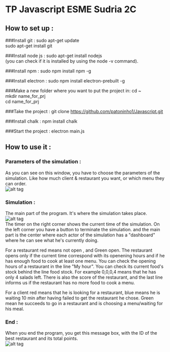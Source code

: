 # TP Javascript ESME Sudria 2C

## How to set up :

###Install git :
sudo apt-get update<br />
sudo apt-get install git<br />

###Install node js :
sudo apt-get install nodejs<br />
(you can check if it is installed by using the node -v command).<br />

###Install npm :
sudo npm install npm -g<br />

###Install electron :
sudo npm install electron-prebuilt -g<br />

###Make a new folder where you want to put the project in:
cd ~<br />
mkdir name_for_prj<br />
cd name_for_prj<br />

###Take the project :
git clone https://github.com/patoninho1/Javascript.git<br />

###Install chalk :
npm install chalk<br />

###Start the project :
electron main.js<br />


## How to use it :

### Parameters of the simulation :
As you can see on this window, you have to choose the parameters of the simulation.
Like how much client & restaurant you want, or which menu they can order.
<br />
![alt tag](http://puu.sh/nSdkO/aaeb634b63.png)
<br />
### Simulation :
The main part of the program. It's where the simulation takes place.
<br />
![alt tag](http://puu.sh/nSdpD/0295ca2d15.png)
<br />
The timer on the right corner shows the current time of the simulation.
On the left corner you have a button to terminate the simulation.
and the main part is the center where each actor of the simulation has a "dashboard" where he can see what he's currently doing.

For a restaurant red means not open , and Green open.
The restaurant opens only if the current time correspond with its openening hours and if he has enough food to cook at least one menu.
You can check the opening hours of a restaurant in the line "My hour".
You can check its current food's stock behind the line food stock. For example 0,0,0,4 means that he has only 4 salads left.
There is also the score of the restaurant, and the last line informs us if the restaurant has no more food to cook a menu.

For a client red means that he is looking for a restaurant, blue means he is waiting 10 min after having failed to get the restaurant he chose.
Green mean he succeeds to go in a restaurant and is choosing a menu/waiting for his meal.

### End :

When you end the program, you get this message box, with the ID of the best restaurant and its total points.
<br />
![alt tag](http://puu.sh/nSdqn/70e06e8771.png)
<br />
